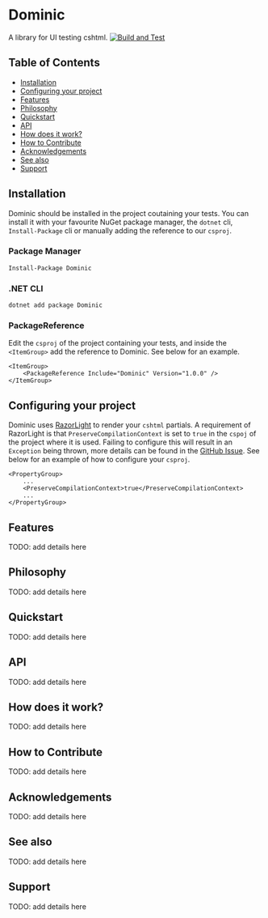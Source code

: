 # Dominic 
A library for UI testing cshtml.
[![Build and Test](https://github.com/springerBuck/Dominic/actions/workflows/build-and-test.yml/badge.svg)](https://github.com/springerBuck/Dominic/actions/workflows/build-and-test.yml)

## Table of Contents
 - [Installation](#installation)
 - [Configuring your project](#configuring-your-project)
 - [Features](#features)
 - [Philosophy](#philosophy)
 - [Quickstart](#quickstart)
 - [API](#api)
 - [How does it work?](#how-does-it-work?)
 - [How to Contribute](#how-to-Contribute)
 - [Acknowledgements](#acknowledgements)
 - [See also](#see-also)
 - [Support](#support)

## Installation
Dominic should be installed in the project coutaining your tests. You can install it with your favourite NuGet package manager, the `dotnet` cli, `Install-Package` cli or manually adding the reference to our `csproj`.

### Package Manager
`Install-Package Dominic`
### .NET CLI
`dotnet add package Dominic`
### PackageReference
Edit the `csproj` of the project containing your tests, and inside the `<ItemGroup>` add the reference to Dominic. See below for an example.

```
<ItemGroup>
    <PackageReference Include="Dominic" Version="1.0.0" />
</ItemGroup>
```

## Configuring your project
Dominic uses [RazorLight](https://github.com/toddams/RazorLight) to render your `cshtml` partials. A requirement of RazorLight is that `PreserveCompilationContext` is set to `true` in the `cspoj` of the project where it is used. Failing to configure this will result in an `Exception` being thrown, more details can be found in the [GitHub Issue](https://github.com/toddams/RazorLight/issues/127). See below for an example of how to configure your `csproj`.

```
<PropertyGroup>
    ...
    <PreserveCompilationContext>true</PreserveCompilationContext>
    ...
</PropertyGroup>
  ```

## Features
TODO: add details here

## Philosophy
TODO: add details here

## Quickstart
TODO: add details here

## API
TODO: add details here

## How does it work?
TODO: add details here

## How to Contribute
TODO: add details here

## Acknowledgements
TODO: add details here

## See also
TODO: add details here

## Support
TODO: add details here
